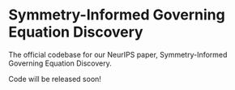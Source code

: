 # Symmetry-Informed Governing Equation Discovery
The official codebase for our NeurIPS paper, Symmetry-Informed Governing Equation Discovery.

Code will be released soon!
